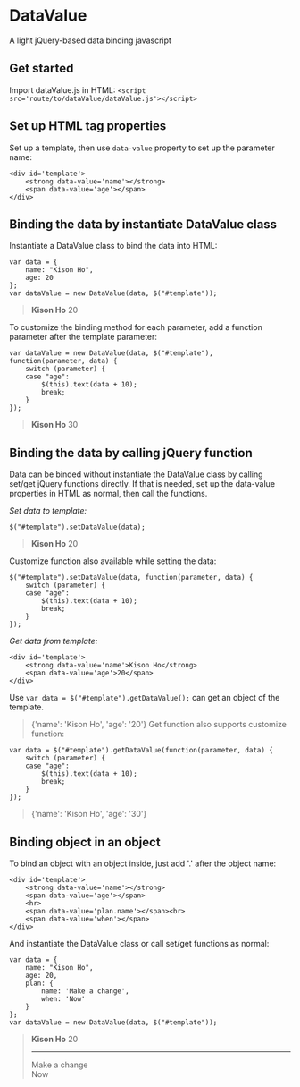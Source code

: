 # DataValue
A light jQuery-based data binding javascript

## Get started
Import dataValue.js in HTML:
`<script src='route/to/dataValue/dataValue.js'></script>`

## Set up HTML tag properties
Set up a template, then use `data-value` property to set up the parameter name:
```
<div id='template'>
    <strong data-value='name'></strong>
    <span data-value='age'></span>
</div>
```

## Binding the data by instantiate DataValue class
Instantiate a DataValue class to bind the data into HTML:
```
var data = {
    name: "Kison Ho",
    age: 20
};
var dataValue = new DataValue(data, $("#template"));
```
> <div id='template'>
>     <strong data-value='name'>Kison Ho</strong>
>     <span data-value='age'>20</span>
> </div>

To customize the binding method for each parameter, add a function parameter after the template parameter:
```
var dataValue = new DataValue(data, $("#template"), function(parameter, data) {
    switch (parameter) {
    case "age":
        $(this).text(data + 10);
        break;
    }
});
```
> <div id='template'>
>     <strong data-value='name'>Kison Ho</strong>
>     <span data-value='age'>30</span>
> </div>

## Binding the data by calling jQuery function
Data can be binded without instantiate the DataValue class by calling set/get jQuery functions directly.
If that is needed, set up the data-value properties in HTML as normal, then call the functions.

*Set data to template:*
```
$("#template").setDataValue(data);
```
> <div id='template'>
>     <strong data-value='name'>Kison Ho</strong>
>     <span data-value='age'>20</span>
> </div>
Customize function also available while setting the data:
```
$("#template").setDataValue(data, function(parameter, data) {
    switch (parameter) {
    case "age":
        $(this).text(data + 10);
        break;
    }
});
```
*Get data from template:*
```
<div id='template'>
    <strong data-value='name'>Kison Ho</strong>
    <span data-value='age'>20</span>
</div>
```
Use `var data = $("#template").getDataValue();` can get an object of the template.
> {'name': 'Kison Ho', 'age': '20'}
Get function also supports customize function:
```
var data = $("#template").getDataValue(function(parameter, data) {
    switch (parameter) {
    case "age":
        $(this).text(data + 10);
        break;
    }
});
```
> {'name': 'Kison Ho', 'age': '30'}

## Binding object in an object
To bind an object with an object inside, just add '.' after the object name:
```
<div id='template'>
    <strong data-value='name'></strong>
    <span data-value='age'></span>
    <hr>
    <span data-value='plan.name'></span><br>
    <span data-value='when'></span>
</div>
```
And instantiate the DataValue class or call set/get functions as normal:
```
var data = {
    name: "Kison Ho",
    age: 20,
    plan: {
        name: 'Make a change',
        when: 'Now'
    }
};
var dataValue = new DataValue(data, $("#template"));
```
> <div id='template'>
>     <strong data-value='name'>Kison Ho</strong>
>     <span data-value='age'>20</span>
>     <hr>
>     <span data-value='plan.name'>Make a change</span><br>
>     <span data-value='plan.when'>Now</span>
> </div>
